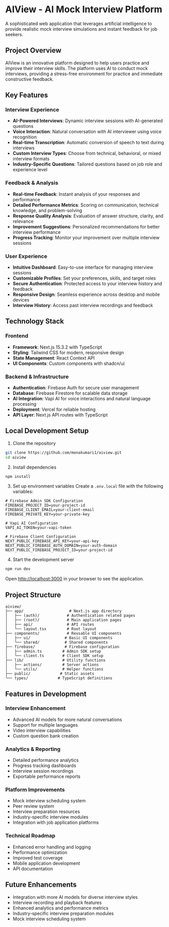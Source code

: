 # AIView - AI Mock Interview Platform

A sophisticated web application that leverages artificial intelligence to provide realistic mock interview simulations and instant feedback for job seekers.

## Project Overview

AIView is an innovative platform designed to help users practice and improve their interview skills. The platform uses AI to conduct mock interviews, providing a stress-free environment for practice and immediate constructive feedback.

## Key Features

### Interview Experience

- **AI-Powered Interviews**: Dynamic interview sessions with AI-generated questions
- **Voice Interaction**: Natural conversation with AI interviewer using voice recognition
- **Real-time Transcription**: Automatic conversion of speech to text during interviews
- **Custom Interview Types**: Choose from technical, behavioral, or mixed interview formats
- **Industry-Specific Questions**: Tailored questions based on job role and experience level

### Feedback & Analysis

- **Real-time Feedback**: Instant analysis of your responses and performance
- **Detailed Performance Metrics**: Scoring on communication, technical knowledge, and problem-solving
- **Response Quality Analysis**: Evaluation of answer structure, clarity, and relevance
- **Improvement Suggestions**: Personalized recommendations for better interview performance
- **Progress Tracking**: Monitor your improvement over multiple interview sessions

### User Experience

- **Intuitive Dashboard**: Easy-to-use interface for managing interview sessions
- **Customizable Profiles**: Set your preferences, skills, and target roles
- **Secure Authentication**: Protected access to your interview history and feedback
- **Responsive Design**: Seamless experience across desktop and mobile devices
- **Interview History**: Access past interview recordings and feedback

## Technology Stack

### Frontend

- **Framework**: Next.js 15.3.2 with TypeScript
- **Styling**: Tailwind CSS for modern, responsive design
- **State Management**: React Context API
- **UI Components**: Custom components with shadcn/ui

### Backend & Infrastructure

- **Authentication**: Firebase Auth for secure user management
- **Database**: Firebase Firestore for scalable data storage
- **AI Integration**: Vapi AI for voice interactions and natural language processing
- **Deployment**: Vercel for reliable hosting
- **API Layer**: Next.js API routes with TypeScript

## Local Development Setup

1. Clone the repository

```bash
git clone https://github.com/menakumari1/aiview.git
cd aiview
```

2. Install dependencies

```bash
npm install
```

3. Set up environment variables
   Create a `.env.local` file with the following variables:

```
# Firebase Admin SDK Configuration
FIREBASE_PROJECT_ID=your-project-id
FIREBASE_CLIENT_EMAIL=your-client-email
FIREBASE_PRIVATE_KEY=your-private-key

# Vapi AI Configuration
VAPI_AI_TOKEN=your-vapi-token

# Firebase Client Configuration
NEXT_PUBLIC_FIREBASE_API_KEY=your-api-key
NEXT_PUBLIC_FIREBASE_AUTH_DOMAIN=your-auth-domain
NEXT_PUBLIC_FIREBASE_PROJECT_ID=your-project-id
```

4. Start the development server

```bash
npm run dev
```

Open [http://localhost:3000](http://localhost:3000) in your browser to see the application.

## Project Structure

```
aiview/
├── app/                    # Next.js app directory
│   ├── (auth)/            # Authentication related pages
│   ├── (root)/            # Main application pages
│   ├── api/               # API routes
│   └── layout.tsx         # Root layout
├── components/            # Reusable UI components
│   ├── ui/               # Basic UI components
│   └── shared/           # Shared components
├── firebase/             # Firebase configuration
│   ├── admin.ts         # Admin SDK setup
│   └── client.ts        # Client SDK setup
├── lib/                 # Utility functions
│   ├── actions/         # Server actions
│   └── utils/           # Helper functions
├── public/             # Static assets
└── types/             # TypeScript definitions
```

## Features in Development

### Interview Enhancement

- Advanced AI models for more natural conversations
- Support for multiple languages
- Video interview capabilities
- Custom question bank creation

### Analytics & Reporting

- Detailed performance analytics
- Progress tracking dashboards
- Interview session recordings
- Exportable performance reports

### Platform Improvements

- Mock interview scheduling system
- Peer review system
- Interview preparation resources
- Industry-specific interview modules
- Integration with job application platforms

### Technical Roadmap

- Enhanced error handling and logging
- Performance optimization
- Improved test coverage
- Mobile application development
- API documentation

## Future Enhancements

- Integration with more AI models for diverse interview styles
- Interview recording and playback features
- Enhanced analytics and performance metrics
- Industry-specific interview preparation modules
- Mock interview scheduling system
